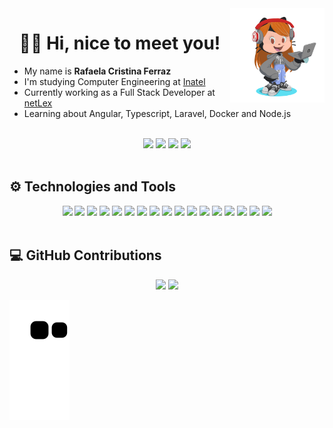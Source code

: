 <img align="right" width="30%" src="images/octocat.png">

<h1 align="center">👋🏻 Hi, nice to meet you!</h1>

- My name is **Rafaela Cristina Ferraz**
- I'm studying Computer Engineering at [Inatel](https://inatel.br/home/)
- Currently working as a Full Stack Developer at [netLex](https://netlex.io/index.html)
- Learning about Angular, Typescript, Laravel, Docker and Node.js

<br>

<div align="center">
    <img src="https://img.shields.io/github/stars/rafaferraz?color=pink&logo=github&style=plastic">
    <a href="https://github.com/rafaferraz"><img src="https://img.shields.io/github/followers/rafaferraz?color=salmon&logo=github&style=plastic"></a>
    <a href="https://www.instagram.com/_rafacferraz/" target="_blank"><img src="https://img.shields.io/badge/-Instagram-%23E4405F?color=blueviolet&style=plastic&logo=instagram&logoColor=white" target="_blank"></a>
    <a href="https://www.linkedin.com/in/rafaelacferraz" target="_blank"><img src="https://img.shields.io/badge/-LinkedIn-%230077B5?style=plastic&logo=linkedin&logoColor=white" target="_blank"></a>
</div>

<br>

## ⚙ Technologies and Tools

<div align="center">
    <img height="30" src="https://img.icons8.com/color/344/angularjs.png">
    <img height="30" src="https://img.icons8.com/color/344/typescript.png">
    <img height="30" src="https://img.icons8.com/color/344/sass.png">
    <img height="30" src="https://upload.wikimedia.org/wikipedia/commons/thumb/d/d9/Node.js_logo.svg/1200px-Node.js_logo.svg.png">
    <img height="30" src="https://upload.wikimedia.org/wikipedia/commons/thumb/9/9a/Laravel.svg/1200px-Laravel.svg.png">
    <img height="30" src="https://www.php.net//images/logos/new-php-logo.svg">
    <img height="30" src="https://img.icons8.com/color/344/docker.png">
    <img height="30" src="https://img.icons8.com/color/344/git.png">
    <img height="30" src="https://img.icons8.com/color/344/javascript--v1.png">
    <img height="30" src="https://img.icons8.com/color/344/html-5--v1.png">
    <img height="30" src="https://img.icons8.com/color/344/css3.png">
    <img height="30" src="https://img.icons8.com/color/344/python--v1.png">
    <img height="30" src="https://img.icons8.com/color/344/java-coffee-cup-logo--v1.png">
    <img height="30" src="https://img.icons8.com/color/344/mysql-logo.png">
    <img height="30" src="https://img.icons8.com/color/344/visual-studio-code-2019.png">
    <img height="30" src="https://img.icons8.com/color/344/windows-10.png">
    <img height="30" src="https://img.icons8.com/color/344/linux--v1.png">
</div>

<br>

## 💻 GitHub Contributions

<div align="center">
    <img height="150rem" src="https://github-readme-stats.vercel.app/api?username=rafaferraz&show_icons=true&theme=dracula&include_all_commits=true&count_private=true"/>
    <img height="150rem" src="https://github-readme-stats.vercel.app/api/top-langs/?username=rafaferraz&layout=compact&langs_count=7&theme=dracula"/>
</div>

![Snake animation](https://github.com/rafaferraz/rafaferraz/blob/output/github-contribution-grid-snake.svg)
